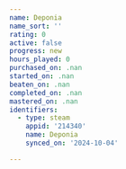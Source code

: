 ```yaml
---
name: Deponia
name_sort: ''
rating: 0
active: false
progress: new
hours_played: 0
purchased_on: .nan
started_on: .nan
beaten_on: .nan
completed_on: .nan
mastered_on: .nan
identifiers:
  - type: steam
    appid: '214340'
    name: Deponia
    synced_on: '2024-10-04'

---
```

